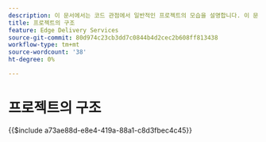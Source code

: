 ```yaml
---
description: 이 문서에서는 코드 관점에서 일반적인 프로젝트의 모습을 설명합니다. 이 문서를 읽기 전에 시작하기 - 개발자 자습서 문서를 숙지하십시오.
title: 프로젝트의 구조
feature: Edge Delivery Services
source-git-commit: 80d974c23cb3dd7c0844b4d2cec2b608ff813438
workflow-type: tm+mt
source-wordcount: '38'
ht-degree: 0%

---
```


# 프로젝트의 구조

{{$include a73ae88d-e8e4-419a-88a1-c8d3fbec4c45}}